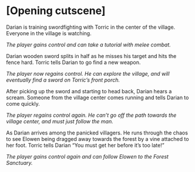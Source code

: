 # [Opening cutscene]
Darian is training swordfighting with Torric in the center of the village. Everyone in the village is watching.

*The player gains control and can take a tutorial with melee combat.*

Darian wooden sword splits in half as he misses his target and hits the fence hard. Torric tells Darian to go find a new weapon. 

*The player now regains control. He can explore the village, and will eventually find a sword on Torric’s front porch.*

After picking up the sword and starting to head back, Darian hears a scream. Someone from the village center comes running and tells Darian to come quickly.

*The player regains control again. He can’t go off the path towards the village center, and must just follow the man.*

As Darian arrives among the panicked villagers. He runs through the chaos to see Elowen being dragged away towards the forest by a vine attached to her foot. Torric tells Darian “You must get her before it’s too late!”

*The player gains control again and can follow Elowen to the Forest Sanctuary.*